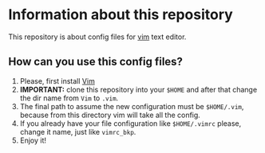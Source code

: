 
# Information about this repository

This repository is about config files for [vim](https://www.vim.org/) text editor.

## How can you use this config files?

1. Please, first install [Vim](https://www.vim.org/)
2. **IMPORTANT:** clone this repository into your `$HOME` and after that change the dir name from
   `Vim` to `.vim`. 
3. The final path to assume the new configuration must be `$HOME/.vim`, because from this directory vim will
   take all the config. 
4. If you already have your file configuration like `$HOME/.vimrc` please, change it name, just
   like `vimrc_bkp`.
5. Enjoy it!

